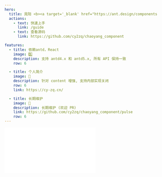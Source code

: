 ```yaml
---
hero:
  title: 晁阳 <b><a target='_blank' href="https://ant.design/components/modal">组件库</a><b>
  actions:
    - text: 快速上手
      link: /guide
    - text: 查看源码
      link: https://github.com/cy2zq/chaoyang_component

features:
  - title: 依赖antd，React
    image: 5️⃣
    description: 支持 antd4.x 和 antd5.x, 所有 API 保持一致
    row: 6

  - title: 个人简介
    image: 📌
    description: 针对 content 增强, 支持内部实现关闭
    row: 6
    link: https://cy-zq.cn/

  - title: 长期维护
    image: 📅
    description: 长期维护 (欢迎 PR)
    link: https://github.com/cy2zq/chaoyang_component/pulse
    row: 6
---
```


<embed src="../README.md"></embed>
